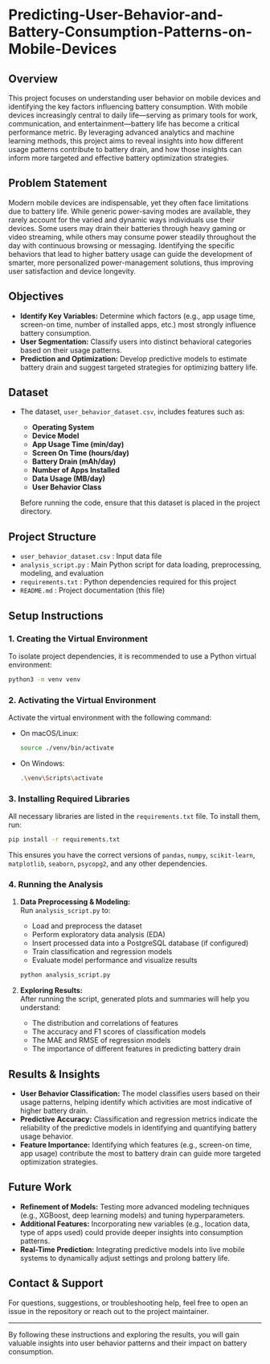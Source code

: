 # Predicting-User-Behavior-and-Battery-Consumption-Patterns-on-Mobile-Devices

## Overview

This project focuses on understanding user behavior on mobile devices and identifying the key factors influencing battery consumption. With mobile devices increasingly central to daily life—serving as primary tools for work, communication, and entertainment—battery life has become a critical performance metric. By leveraging advanced analytics and machine learning methods, this project aims to reveal insights into how different usage patterns contribute to battery drain, and how those insights can inform more targeted and effective battery optimization strategies.

## Problem Statement

Modern mobile devices are indispensable, yet they often face limitations due to battery life. While generic power-saving modes are available, they rarely account for the varied and dynamic ways individuals use their devices. Some users may drain their batteries through heavy gaming or video streaming, while others may consume power steadily throughout the day with continuous browsing or messaging. Identifying the specific behaviors that lead to higher battery usage can guide the development of smarter, more personalized power-management solutions, thus improving user satisfaction and device longevity.

## Objectives

- **Identify Key Variables:** Determine which factors (e.g., app usage time, screen-on time, number of installed apps, etc.) most strongly influence battery consumption.
- **User Segmentation:** Classify users into distinct behavioral categories based on their usage patterns.
- **Prediction and Optimization:** Develop predictive models to estimate battery drain and suggest targeted strategies for optimizing battery life.

## Dataset

- The dataset, `user_behavior_dataset.csv`, includes features such as:
  - **Operating System**  
  - **Device Model**  
  - **App Usage Time (min/day)**  
  - **Screen On Time (hours/day)**  
  - **Battery Drain (mAh/day)**  
  - **Number of Apps Installed**  
  - **Data Usage (MB/day)**  
  - **User Behavior Class**

  Before running the code, ensure that this dataset is placed in the project directory.

## Project Structure

- `user_behavior_dataset.csv` : Input data file  
- `analysis_script.py` : Main Python script for data loading, preprocessing, modeling, and evaluation  
- `requirements.txt` : Python dependencies required for this project  
- `README.md` : Project documentation (this file)

## Setup Instructions

### 1. Creating the Virtual Environment

To isolate project dependencies, it is recommended to use a Python virtual environment:

```bash
python3 -m venv venv
```

### 2. Activating the Virtual Environment

Activate the virtual environment with the following command:

- On macOS/Linux:
  ```bash
  source ./venv/bin/activate
  ```
- On Windows:
  ```bash
  .\venv\Scripts\activate
  ```

### 3. Installing Required Libraries

All necessary libraries are listed in the `requirements.txt` file. To install them, run:

```bash
pip install -r requirements.txt
```

This ensures you have the correct versions of `pandas`, `numpy`, `scikit-learn`, `matplotlib`, `seaborn`, `psycopg2`, and any other dependencies.

### 4. Running the Analysis

1. **Data Preprocessing & Modeling:**  
   Run `analysis_script.py` to:
   - Load and preprocess the dataset
   - Perform exploratory data analysis (EDA)
   - Insert processed data into a PostgreSQL database (if configured)
   - Train classification and regression models
   - Evaluate model performance and visualize results

   ```bash
   python analysis_script.py
   ```

2. **Exploring Results:**  
   After running the script, generated plots and summaries will help you understand:
   - The distribution and correlations of features
   - The accuracy and F1 scores of classification models
   - The MAE and RMSE of regression models
   - The importance of different features in predicting battery drain

## Results & Insights

- **User Behavior Classification:** The model classifies users based on their usage patterns, helping identify which activities are most indicative of higher battery drain.
- **Predictive Accuracy:** Classification and regression metrics indicate the reliability of the predictive models in identifying and quantifying battery usage behavior.
- **Feature Importance:** Identifying which features (e.g., screen-on time, app usage) contribute the most to battery drain can guide more targeted optimization strategies.

## Future Work

- **Refinement of Models:** Testing more advanced modeling techniques (e.g., XGBoost, deep learning models) and tuning hyperparameters.
- **Additional Features:** Incorporating new variables (e.g., location data, type of apps used) could provide deeper insights into consumption patterns.
- **Real-Time Prediction:** Integrating predictive models into live mobile systems to dynamically adjust settings and prolong battery life.

## Contact & Support

For questions, suggestions, or troubleshooting help, feel free to open an issue in the repository or reach out to the project maintainer.

---

By following these instructions and exploring the results, you will gain valuable insights into user behavior patterns and their impact on battery consumption.
